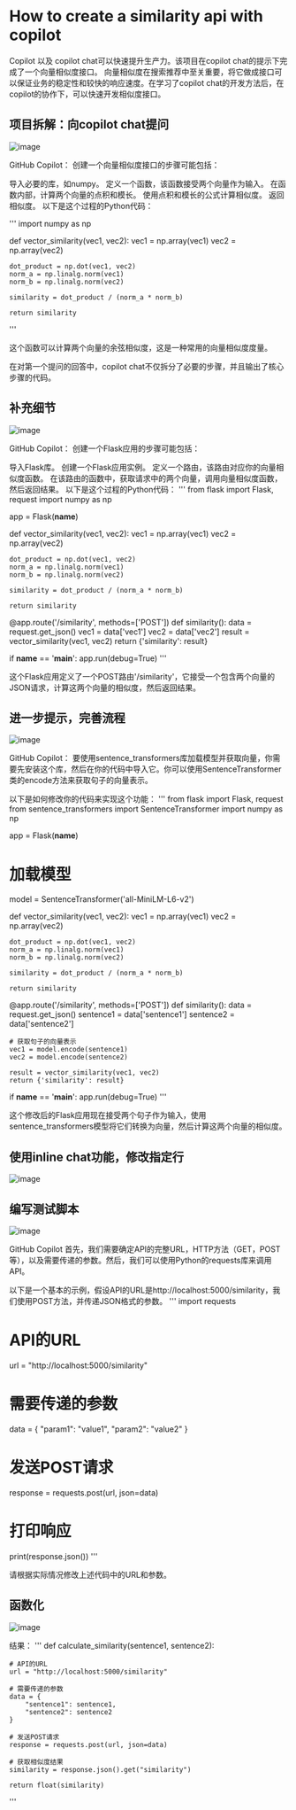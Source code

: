 # How to create a similarity api with copilot

Copilot 以及 copilot chat可以快速提升生产力。该项目在copilot chat的提示下完成了一个向量相似度接口。
向量相似度在搜索推荐中至关重要，将它做成接口可以保证业务的稳定性和较快的响应速度。在学习了copilot chat的开发方法后，在copilot的协作下，可以快速开发相似度接口。

## 项目拆解：向copilot chat提问
![image](https://github.com/LeiShu-BNU/create_a_similarity_api_with_copilot/assets/81801688/1fe394a6-eabb-4b4f-85b7-c128f56a01d8)

GitHub Copilot：
创建一个向量相似度接口的步骤可能包括：

导入必要的库，如numpy。
定义一个函数，该函数接受两个向量作为输入。
在函数内部，计算两个向量的点积和模长。
使用点积和模长的公式计算相似度。
返回相似度。
以下是这个过程的Python代码：

'''
import numpy as np

def vector_similarity(vec1, vec2):
    vec1 = np.array(vec1)
    vec2 = np.array(vec2)
    
    dot_product = np.dot(vec1, vec2)
    norm_a = np.linalg.norm(vec1)
    norm_b = np.linalg.norm(vec2)
    
    similarity = dot_product / (norm_a * norm_b)
    
    return similarity
'''

这个函数可以计算两个向量的余弦相似度，这是一种常用的向量相似度度量。


在对第一个提问的回答中，copilot chat不仅拆分了必要的步骤，并且输出了核心步骤的代码。

## 补充细节

![image](https://github.com/LeiShu-BNU/create_a_similarity_api_with_copilot/assets/81801688/0248f11b-a10c-4e77-9347-b0ba08a2245f)

GitHub Copilot：
创建一个Flask应用的步骤可能包括：

导入Flask库。
创建一个Flask应用实例。
定义一个路由，该路由对应你的向量相似度函数。
在该路由的函数中，获取请求中的两个向量，调用向量相似度函数，然后返回结果。
以下是这个过程的Python代码：
'''
from flask import Flask, request
import numpy as np

app = Flask(__name__)

def vector_similarity(vec1, vec2):
    vec1 = np.array(vec1)
    vec2 = np.array(vec2)
    
    dot_product = np.dot(vec1, vec2)
    norm_a = np.linalg.norm(vec1)
    norm_b = np.linalg.norm(vec2)
    
    similarity = dot_product / (norm_a * norm_b)
    
    return similarity

@app.route('/similarity', methods=['POST'])
def similarity():
    data = request.get_json()
    vec1 = data['vec1']
    vec2 = data['vec2']
    result = vector_similarity(vec1, vec2)
    return {'similarity': result}

if __name__ == '__main__':
    app.run(debug=True)
'''

这个Flask应用定义了一个POST路由'/similarity'，它接受一个包含两个向量的JSON请求，计算这两个向量的相似度，然后返回结果。

## 进一步提示，完善流程

![image](https://github.com/LeiShu-BNU/create_a_similarity_api_with_copilot/assets/81801688/28b19ea9-5cc6-4f5e-abb8-73d2e4517b9d)

GitHub Copilot：
要使用sentence_transformers库加载模型并获取向量，你需要先安装这个库，然后在你的代码中导入它。你可以使用SentenceTransformer类的encode方法来获取句子的向量表示。

以下是如何修改你的代码来实现这个功能：
'''
from flask import Flask, request
from sentence_transformers import SentenceTransformer
import numpy as np

app = Flask(__name__)

# 加载模型
model = SentenceTransformer('all-MiniLM-L6-v2')

def vector_similarity(vec1, vec2):
    vec1 = np.array(vec1)
    vec2 = np.array(vec2)
    
    dot_product = np.dot(vec1, vec2)
    norm_a = np.linalg.norm(vec1)
    norm_b = np.linalg.norm(vec2)
    
    similarity = dot_product / (norm_a * norm_b)
    
    return similarity

@app.route('/similarity', methods=['POST'])
def similarity():
    data = request.get_json()
    sentence1 = data['sentence1']
    sentence2 = data['sentence2']
    
    # 获取句子的向量表示
    vec1 = model.encode(sentence1)
    vec2 = model.encode(sentence2)
    
    result = vector_similarity(vec1, vec2)
    return {'similarity': result}

if __name__ == '__main__':
    app.run(debug=True)
'''

这个修改后的Flask应用现在接受两个句子作为输入，使用sentence_transformers模型将它们转换为向量，然后计算这两个向量的相似度。

## 使用inline chat功能，修改指定行
![image](https://github.com/LeiShu-BNU/create_a_similarity_api_with_copilot/assets/81801688/25deb80e-0fea-408a-a6f5-241759eb6a60)


## 编写测试脚本
![image](https://github.com/LeiShu-BNU/create_a_similarity_api_with_copilot/assets/81801688/26eba198-a0bd-4808-be43-feeee123a8ec)

GitHub Copilot
首先，我们需要确定API的完整URL，HTTP方法（GET，POST等），以及需要传递的参数。然后，我们可以使用Python的requests库来调用API。

以下是一个基本的示例，假设API的URL是http://localhost:5000/similarity，我们使用POST方法，并传递JSON格式的参数。
'''
import requests

# API的URL
url = "http://localhost:5000/similarity"

# 需要传递的参数
data = {
    "param1": "value1",
    "param2": "value2"
}

# 发送POST请求
response = requests.post(url, json=data)

# 打印响应
print(response.json())
'''

请根据实际情况修改上述代码中的URL和参数。

## 函数化
![image](https://github.com/LeiShu-BNU/create_a_similarity_api_with_copilot/assets/81801688/b11f5fbc-4d03-42e7-a851-99566b855ff6)

结果：
'''
def calculate_similarity(sentence1, sentence2):

    # API的URL
    url = "http://localhost:5000/similarity"

    # 需要传递的参数
    data = {
        "sentence1": sentence1,
        "sentence2": sentence2
    }

    # 发送POST请求
    response = requests.post(url, json=data)

    # 获取相似度结果
    similarity = response.json().get("similarity")

    return float(similarity)
'''

